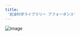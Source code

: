 ```yaml
---
title:
 '岩波科学ライブラリー アフォーダンス'
---
```


![image](https://gyazo.com/6322c698b03f4e67ef5c1b88aaccf1cd/thumb/1000)
